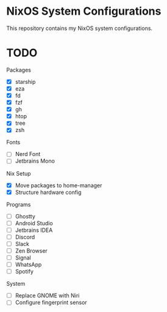 # NixOS System Configurations
This repository contains my NixOS system configurations.

# TODO
Packages
- [x] starship
- [x] eza
- [x] fd
- [x] fzf
- [x] gh
- [x] htop
- [x] tree
- [x] zsh

Fonts
- [ ] Nerd Font
- [ ] Jetbrains Mono

Nix Setup
- [x] Move packages to home-manager
- [x] Structure hardware config

Programs
- [ ] Ghostty
- [ ] Android Studio
- [ ] Jetbrains IDEA
- [ ] Discord
- [ ] Slack
- [ ] Zen Browser
- [ ] Signal
- [ ] WhatsApp
- [ ] Spotify

System
- [ ] Replace GNOME with Niri
- [ ] Configure fingerprint sensor
